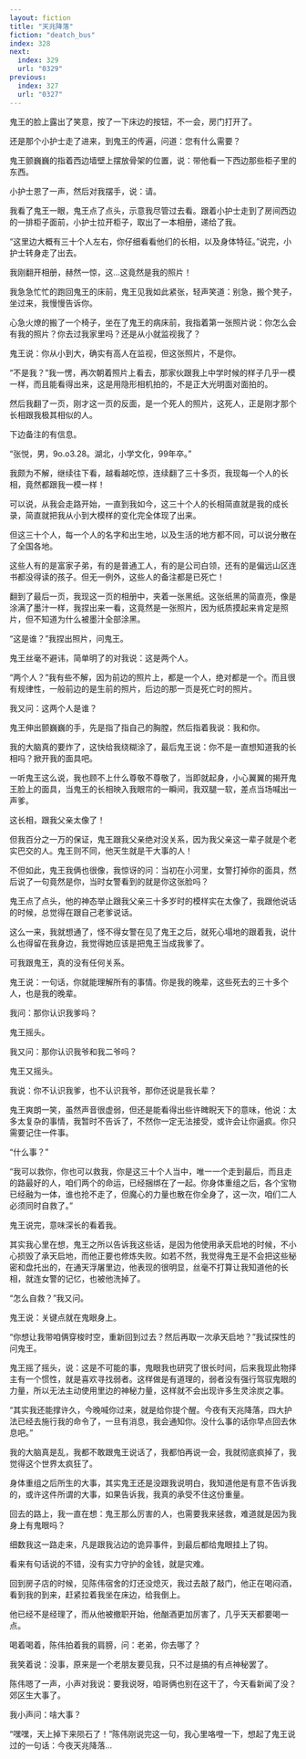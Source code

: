 ```yaml
---
layout: fiction
title: "天兆降落"
fiction: "deatch_bus"
index: 328
next:
  index: 329
  url: "0329"
previous:
  index: 327
  url: "0327"
---
```

鬼王的脸上露出了笑意，按了一下床边的按钮，不一会，房门打开了。

还是那个小护士走了进来，到鬼王的传遍，问道：您有什么需要？

鬼王颤巍巍的指着西边墙壁上摆放骨架的位置，说：带他看一下西边那些柜子里的东西。

小护士恩了一声，然后对我摆手，说：请。

我看了鬼王一眼，鬼王点了点头，示意我尽管过去看。跟着小护士走到了房间西边的一排柜子面前，小护士拉开柜子，取出了一本相册，递给了我。

“这里边大概有三十个人左右，你仔细看看他们的长相，以及身体特征。”说完，小护士转身走了出去。

我刚翻开相册，赫然一惊，这...这竟然是我的照片！

我急急忙忙的跑回鬼王的床前，鬼王见我如此紧张，轻声笑道：别急，搬个凳子，坐过来，我慢慢告诉你。

心急火燎的搬了一个椅子，坐在了鬼王的病床前，我指着第一张照片说：你怎么会有我的照片？你去过我家里吗？还是从小就监视我了？

鬼王说：你从小到大，确实有高人在监视，但这张照片，不是你。

“不是我？”我一愣，再次朝着照片上看去，那家伙跟我上中学时候的样子几乎一模一样，而且能看得出来，这是用隐形相机拍的，不是正大光明面对面拍的。

然后我翻了一页，刚才这一页的反面，是一个死人的照片，这死人，正是刚才那个长相跟我极其相似的人。

下边备注的有信息。

“张悦，男，9o.o3.28。湖北，小学文化，99年卒。”

我颇为不解，继续往下看，越看越吃惊，连续翻了三十多页，我现每一个人的长相，竟然都跟我一模一样！

可以说，从我会走路开始，一直到我如今，这三十个人的长相简直就是我的成长录，简直就把我从小到大模样的变化完全体现了出来。

但这三十个人，每一个人的名字和出生地，以及生活的地方都不同，可以说分散在了全国各地。

这些人有的是富家子弟，有的是普通工人，有的是公司白领，还有的是偏远山区连书都没得读的孩子。但无一例外，这些人的备注都是已死亡！

翻到了最后一页，我现这一页的相册中，夹着一张黑纸。这张纸黑的简直亮，像是涂满了墨汁一样，我捏出来一看，这竟然是一张照片，因为纸质摸起来肯定是照片，但不知道为什么被墨汁全部涂黑。

“这是谁？”我捏出照片，问鬼王。

鬼王丝毫不避讳，简单明了的对我说：这是两个人。

“两个人？”我有些不解，因为前边的照片上，都是一个人，绝对都是一个。而且很有规律性，一般前边的是生前的照片，后边的那一页是死亡时的照片。

我又问：这两个人是谁？

鬼王伸出颤巍巍的手，先是指了指自己的胸膛，然后指着我说：我和你。

我的大脑真的要炸了，这快给我绕糊涂了，最后鬼王说：你不是一直想知道我的长相吗？掀开我的面具吧。

一听鬼王这么说，我也顾不上什么尊敬不尊敬了，当即就起身，小心翼翼的揭开鬼王脸上的面具，当鬼王的长相映入我眼帘的一瞬间，我双腿一软，差点当场喊出一声爹。

这长相，跟我父亲太像了！

但我百分之一万的保证，鬼王跟我父亲绝对没关系，因为我父亲这一辈子就是个老实巴交的人。鬼王则不同，他天生就是干大事的人！

不但如此，鬼王我俩也很像，我惊讶的问：当初在小河里，女警打掉你的面具，然后说了一句竟然是你，当时女警看到的就是你这张脸吗？

鬼王点了点头，他的神态举止跟我父亲三十多岁时的模样实在太像了，我跟他说话的时候，总觉得在跟自己老爹说话。

这么一来，我就想通了，怪不得女警在见了鬼王之后，就死心塌地的跟着我，说什么也得留在我身边，我觉得她应该是把鬼王当成我爹了。

可我跟鬼王，真的没有任何关系。

鬼王说：一句话，你就能理解所有的事情。你是我的晚辈，这些死去的三十多个人，也是我的晚辈。

我问：那你认识我爹吗？

鬼王摇头。

我又问：那你认识我爷和我二爷吗？

鬼王又摇头。

我说：你不认识我爹，也不认识我爷，那你还说是我长辈？

鬼王爽朗一笑，虽然声音很虚弱，但还是能看得出些许睥睨天下的意味，他说：太多太复杂的事情，我暂时不告诉了，不然你一定无法接受，或许会让你逼疯。你只需要记住一件事。

“什么事？”

“我可以救你，你也可以救我，你是这三十个人当中，唯一一个走到最后，而且走的路最好的人，咱们两个的命运，已经捆绑在了一起。你身体重组之后，各个宝物已经融为一体，谁也抢不走了，但魔心的力量也散在你全身了，这一次，咱们二人必须同时自救了。”

鬼王说完，意味深长的看着我。

其实我心里在想，鬼王之所以告诉我这些话，是因为他使用承天启地的时候，不小心损毁了承天启地，而他正要也修炼失败。如若不然，我觉得鬼王是不会把这些秘密和盘托出的，在通天浮屠里边，他表现的很明显，丝毫不打算让我知道他的长相，就连女警的记忆，也被他洗掉了。

“怎么自救？”我又问。

鬼王说：关键点就在鬼眼身上。

“你想让我带咱俩穿梭时空，重新回到过去？然后再取一次承天启地？”我试探性的问鬼王。

鬼王摇了摇头，说：这是不可能的事，鬼眼我也研究了很长时间，后来我现此物择主有一个惯性，就是喜欢寻找弱者。这样做是有道理的，弱者没有强行驾驭鬼眼的力量，所以无法主动使用里边的神秘力量，这样就不会出现许多生灵涂炭之事。

“其实我还能撑许久，今晚喊你过来，就是给你提个醒。今夜有天兆降落，四大护法已经去施行我的命令了，一旦有消息，我会通知你。没什么事的话你早点回去休息吧。”

我的大脑真是乱，我都不敢跟鬼王说话了，我都怕再说一会，我就彻底疯掉了，我觉得这个世界太疯狂了。

身体重组之后所生的大事，其实鬼王还是没跟我说明白，我知道他是有意不告诉我的，或许这件所谓的大事，如果告诉我，我真的承受不住这份重量。

回去的路上，我一直在想：鬼王那么厉害的人，也需要我来拯救，难道就是因为我身上有鬼眼吗？

细数我这一路走来，凡是跟我沾边的诡异事件，到最后都给鬼眼挂上了钩。

看来有句话说的不错，没有实力守护的金钱，就是灾难。

回到房子店的时候，见陈伟宿舍的灯还没熄灭，我过去敲了敲门，他正在喝闷酒，看到我的到来，赶紧拉着我坐在床边，给我倒上。

他已经不是经理了，而从他被撤职开始，他酗酒更加厉害了，几乎天天都要喝一点。

喝着喝着，陈伟拍着我的肩膀，问：老弟，你去哪了？

我笑着说：没事，原来是一个老朋友要见我，只不过是搞的有点神秘罢了。

陈伟嗯了一声，小声对我说：要我说呀，咱哥俩也别在这干了，今天看新闻了没？郊区生大事了。

我小声问：啥大事？

“嘿嘿，天上掉下来陨石了！”陈伟刚说完这一句，我心里咯噔一下，想起了鬼王说过的一句话：今夜天兆降落...